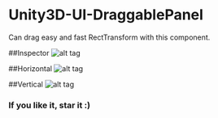 # Unity3D-UI-DraggablePanel
Can drag easy and fast RectTransform with this component.

##Inspector
![alt tag](https://gyazo.com/e643a49209832d2307815d26e8574d57)

##Horizontal
![alt tag](https://gyazo.com/1036cbef438adf6c7cf809c775623a98)

##Vertical
![alt tag](https://gyazo.com/3f90042ead470bb7338f9e668a3930e6)

### If you like it, star it :)